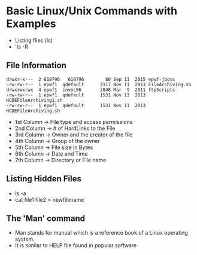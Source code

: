 #	Basic Linux/Unix Commands with Examples

-	Listing files (ls)
-	'ls -R


## File Information

	drwxr-x---  2 618796   618796        80 Sep 11  2015 epwf-jboss
	-rw-rw-r--  1 epwf1  qdefault      2117 Nov 11  2013 FileArchiving.sh
	drwxrwxrwx  4 epwf1  invoc96       2048 Mar  9  2011 ftpScripts
	-rw-rw-r--  1 epwf1  qdefault      1531 Nov 13  2013 HCDEFileArchiving1.sh
	-rw-rw-r--  1 epwf1  qdefault      1531 Nov 11  2013 HCDEFileArchiving.sh


-	1st Column	->	File type and access permissions
-	2nd Column	->	# of HardLinks to the File
-	3rd Column	->	Owner and the creator of the file
-	4th Column	->	Group of the owner
-	5th Column	->	File size in Bytes
-	6th Column	->	Date and Time
-	7th Column	->	Directory or File name
	
	
##	Listing Hidden Files
	
-	ls -a
-	cat file1 file2 > newfilename


##	The 'Man' command

-	Man stands for manual which is a reference book of a Linux operating system. 
-	It is similar to HELP file found in popular software
